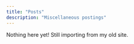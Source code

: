 ```yaml
---
title: "Posts"
description: "Miscellaneous postings"
---
```


Nothing here yet! Still importing from my old site.
